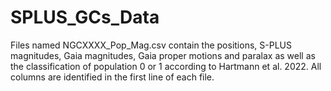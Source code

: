 # SPLUS_GCs_Data

Files named NGCXXXX_Pop_Mag.csv contain the positions, S-PLUS magnitudes, Gaia magnitudes, Gaia proper motions and paralax as well as the classification of population 0 or 1 according to Hartmann et al. 2022. All columns are identified in the first line of each file.

